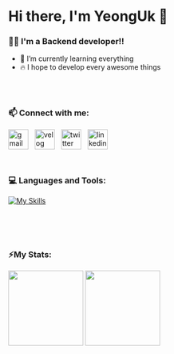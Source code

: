 <h1>
  Hi there, I'm YeongUk 👋
</h1>

### 👨‍💻 I'm a Backend developer!!

- 🌱 I’m currently learning everything
- 🔥 I hope to develop every awesome things

<br />
<br />

### 📫 Connect with me:

[<img align="left" alt="gmail" width="40px" src="https://ssl.gstatic.com/ui/v1/icons/mail/rfr/gmail.ico" style="padding-right:10px;" />][gmail]
[<img align="left" alt="velog" width="40px" src="https://static.velog.io/favicon.ico" style="padding-right:10px;" />][velog]
[<img align="left" alt="twitter" width="40px" src="https://abs.twimg.com/favicons/twitter.2.ico" style="padding-right:10px;" />][twitter]
[<img align="left" alt="linkedin" width="40px" src="https://static-exp1.licdn.com/sc/h/akt4ae504epesldzj74dzred8" style="padding-right:10px;" />][linkedin]

<br />
<br />
<br />
<br />

### 💻 Languages and Tools:

[![My Skills](https://skillicons.dev/icons?i=java,spring,html,css,js,mysql,git,github,idea,vscode&theme=light)](https://skillicons.dev)

<br />
<br />
<br />

### ⚡My Stats:

<a href="#"><img height="150px" src="https://github-readme-stats.vercel.app/api?username=JYeongUk&show_icons=true" /></a>
<a href="#"><img height="150px" src="https://github-readme-stats.vercel.app/api/top-langs/?username=JYeongUk&hide=html&layout=compact" /></a>
<br />

[gmail]: mailto:devukukuk@gmail.com
[velog]: https://velog.io/@ukukuk2
[twitter]: https://twitter.com/YeongUkJ
[linkedin]: https://www.linkedin.com/in/%EC%98%81%EC%9A%B1-%EC%9E%A5-54990621b/

<!--
**alexandresanlim/alexandresanlim** is a ✨ _special_ ✨ repository because its `README.md` (this file) appears on your GitHub profile.
Here are some ideas to get you started:
- 🔭 I’m currently working on ...
- 🌱 I’m currently learning ...
- 👯 I’m looking to collaborate on ...
- 🤔 I’m looking for help with ...
- 💬 Ask me about ...
- 📫 How to reach me: ...
- 😄 Pronouns: ...
- ⚡ Fun fact: ...
-->
